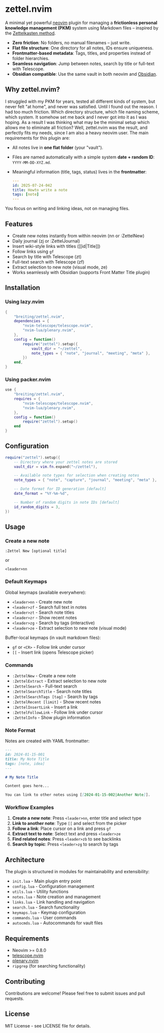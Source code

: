 # zettel.nvim

A minimal yet powerful [neovim](https://neovim.io) plugin for managing a **frictionless personal knowledge management (PKM)** system using Markdown files – inspired by the [Zettelkasten method](https://en.wikipedia.org/wiki/Zettelkasten).

- **Zero friction**: No folders, no manual filenames – just write.
- **Flat file structure**: One directory for all notes, IDs ensure uniqueness.
- **Frontmatter-based metadata**: Tags, titles, and properties instead of folder hierarchies.
- **Seamless navigation**: Jump between notes, search by title or full-text with Telescope.
- **Obsidian compatible**: Use the same vault in both neovim and [Obsidian](https://obsidian.md).

## Why zettel.nvim?

I struggled with my PKM for years, tested all different kinds of system, but never felt "at home", and never was satisfied. Until I found out the reason. I had too much friction. Which directory structure, which file naming scheme, which system. It somehow set me back and I never got into it as I was hoping. As a result I was thinking what may be the minimal setup which allows me to eliminate all friction? Well, zettel.nvim was the result, and perfectly fits my needs, since I am also a heavy neovim user. The main requirements for this plugin are:

- All notes live in **one flat folder** (your "vault").
- Files are named automatically with a simple system **date + random ID**: `YYYY-MM-DD-XYZ.md`.
- Meaningful information (title, tags, status) lives in the **frontmatter**:

  ```yaml
  ---
  id: 2025-07-24-042
  title: Howto write a note
  tags: [note]
  ---
  ```

You focus on writing and linking ideas, not on managing files.

## Features

- Create new notes instantly from within neovim (<leader>nn or :ZettelNew)
- Daily journal (<leader>zj or :ZettelJournal)
- Insert wiki-style links with titles ([[id|Title]])
- Follow links using `gf`
- Search by title with Telescope (<leader>zt)
- Full-text search with Telescope (<leader>zf)
- Extract selection to new note (visual mode, <leader>ze)
- Works seamlessly with Obsidian (supports Front Matter Title plugin)

## Installation

### Using lazy.nvim

```lua
{
    "breiting/zettel.nvim",
    dependencies = {
        "nvim-telescope/telescope.nvim",
        "nvim-lua/plenary.nvim",
    },
    config = function()
        require("zettel").setup({
            vault_dir = "~/zettel",
            note_types = { "note", "journal", "meeting", "meta" },
        })
    end,
}
```

### Using packer.nvim

```lua
use {
    "breiting/zettel.nvim",
    requires = {
        "nvim-telescope/telescope.nvim",
        "nvim-lua/plenary.nvim",
    },
    config = function()
        require("zettel").setup()
    end
}
```

## Configuration

```lua
require("zettel").setup({
    -- Directory where your zettel notes are stored
    vault_dir = vim.fn.expand("~/zettel"),

    -- Available note types for selection when creating notes
    note_types = { "note", "capture", "journal", "meeting", "meta" },

    -- Date format for ID generation [default]
    date_format = "%Y-%m-%d",

    -- Number of random digits in note IDs [default]
    id_random_digits = 3,
})
```

## Usage

### Create a new note

```vim
:Zettel New [optional title]
```

or

```vim
<leader>nn
```

### Default Keymaps

Global keymaps (available everywhere):

- `<leader>nn` - Create new note
- `<leader>zf` - Search full text in notes
- `<leader>zt` - Search note titles
- `<leader>zr` - Show recent notes
- `<leader>zg` - Search by tags (interactive)
- `<leader>ze` - Extract selection to new note (visual mode)

Buffer-local keymaps (in vault markdown files):

- `gf` or `<CR>` - Follow link under cursor
- `[[` - Insert link (opens Telescope picker)

### Commands

- `:ZettelNew` - Create a new note
- `:ZettelExtract` - Extract selection to new note
- `:ZettelSearch` - Full-text search
- `:ZettelSearchTitle` - Search note titles
- `:ZettelSearchTags [tag]` - Search by tags
- `:ZettelRecent [limit]` - Show recent notes
- `:ZettelInsertLink` - Insert a link
- `:ZettelFollowLink` - Follow link under cursor
- `:ZettelInfo` - Show plugin information

### Note Format

Notes are created with YAML frontmatter:

```markdown
---
id: 2024-01-15-001
title: My Note Title
tags: [note, idea]
---

# My Note Title

Content goes here...

You can link to other notes using [[2024-01-15-002|Another Note]].
```

### Workflow Examples

1. **Create a new note**: Press `<leader>nn`, enter title and select type
2. **Link to another note**: Type `[[` and select from the picker
3. **Follow a link**: Place cursor on a link and press `gf`
4. **Extract text to note**: Select text and press `<leader>ze`
5. **Find related notes**: Press `<leader>zb` to see backlinks
6. **Search by topic**: Press `<leader>zg` to search by tags

## Architecture

The plugin is structured in modules for maintainability and extensibility:

- `init.lua` - Main plugin entry point
- `config.lua` - Configuration management
- `utils.lua` - Utility functions
- `notes.lua` - Note creation and management
- `links.lua` - Link handling and navigation
- `search.lua` - Search functionality
- `keymaps.lua` - Keymap configuration
- `commands.lua` - User commands
- `autocmds.lua` - Autocommands for vault files

## Requirements

- Neovim >= 0.8.0
- [telescope.nvim](https://github.com/nvim-telescope/telescope.nvim)
- [plenary.nvim](https://github.com/nvim-lua/plenary.nvim)
- `ripgrep` (for searching functionality)

## Contributing

Contributions are welcome! Please feel free to submit issues and pull requests.

## License

MIT License - see LICENSE file for details.
